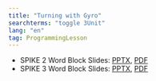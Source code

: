 ```yaml
---
title: "Turning with Gyro"
searchterms: "toggle 3Unit"
lang: "en"
tag: ProgrammingLesson
---
```

 <ul>
 <li class="ng-binding">SPIKE 2 Word Block Slides:
 <a href="ProgrammingLessons/GyroTurning.pptx">PPTX</a>,
 <a href="ProgrammingLessons/GyroTurning.pdf">PDF</a>
 </li>
 <li class="ng-binding">SPIKE 3 Word Block Slides:
 <a href="ProgrammingLessons/SP3GyroTurning.pptx">PPTX</a>,
 <a href="ProgrammingLessons/SP3GyroTurning.pdf">PDF</a>
 </li>

 </ul>
